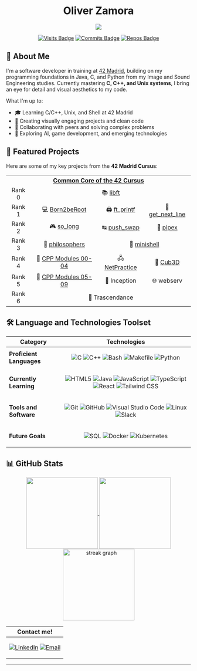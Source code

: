 
<!--
**oliverkingz/oliverkingz** is a ✨ _special_ ✨ repository because its `README.md` (this file) appears on your GitHub profile.

<a align="center" href="https://github.com/oakoudad/badge42">
  <img align="center" src="https://badge.mediaplus.ma/greenbinary/ozamora-?1337Badge=off&UM6P=off" alt="ozamora-'s 42 stats" style="height: 200px;" />
</a><br>
-->
<h1 align="center"> Oliver Zamora</h1>

<div align="center">
  <a href="https://profile.intra.42.fr/users/ozamora-">
    <img src="https://badgen.net/badge/Born2Code/ozamora-/blue?cache=86400&icon=https://meta.intra.42.fr/images/42_logo.svg">
  </a>

  [![Visits Badge](https://badges.pufler.dev/visits/oliverkingz/oliverkingz)]()
  [![Commits Badge](https://badges.pufler.dev/commits/monthly/oliverkingz)]()
  [![Repos Badge](https://badges.pufler.dev/repos/oliverkingz)]()
</div>

## 🌟 **About Me**
I'm a software developer in training at [42 Madrid](https://www.42madrid.com/en), building on my programming foundations in Java, C, and Python from my Image and Sound Engineering studies. Currently mastering **C, C++, and Unix systems**, I bring an eye for detail and visual aesthetics to my code.

What I'm up to:
- 🎓 Learning C/C++, Unix, and Shell at 42 Madrid
- 🎨 Creating visually engaging projects and clean code
- 🤝 Collaborating with peers and solving complex problems
- 🔬 Exploring AI, game development, and emerging technologies

## 🚀 **Featured Projects**
Here are some of my key projects from the **42 Madrid Cursus**:

<div align="center">
 <table >
   <tr>
     <th colspan="4"><a href="https://github.com/oliverkingz/42-Madrid-Cursus">Common Core of the 42 Cursus</a></th>
   </tr>
   <tr>
     <td align="center">Rank 0</td>
     <td align="center" colspan="3">📚 <a href="https://github.com/oliverkingz/Libft_OZ">libft</a></td>
   </tr>
   <tr>
     <td align="center">Rank 1</td>
     <td align="center">💻 <a href="https://github.com/oliverkingz/Born2beRoot">Born2beRoot</a></td>
     <td align="center">🖨️ <a href="https://github.com/oliverkingz/ft_printf">ft_printf</a></td>
     <td align="center">📜 <a href="https://github.com/oliverkingz/get_next_line">get_next_line</a></td>
   </tr>
   <tr>
     <td align="center">Rank 2</td>
     <td align="center">🎮 <a href="https://github.com/oliverkingz/so_long">so_long</a></td>
     <td align="center">↹ <a href="https://github.com/oliverkingz/push_swap">push_swap</a></td>
     <td align="center">🔗 <a href="https://github.com/oliverkingz/pipex">pipex</a></td>
   </tr>
   <tr>
     <td align="center">Rank 3</td>
     <td align="center">🍴 <a href="https://github.com/oliverkingz/philosophers">philosophers</a></td>
     <td colspan="2" align="center">🐚 <a href="https://github.com/oliverkingz/minishell">minishell</a></td>
   </tr>
   <tr>
     <td align="center">Rank 4</td>
     <td align="center">🤖 <a href="https://github.com/oliverkingz/cpp_modules">CPP Modules 00-04</a></td>
     <td align="center">🖧 <a href="https://github.com/oliverkingz/netpractice">NetPractice</a></td>
     <td align="center">🔦 <a href="https://github.com/oliverkingz/cub3d">Cub3D</a></td>
   </tr>
   <tr>
     <td align="center">Rank 5</td>
     <td align="center">🤖 <a href="https://github.com/oliverkingz/cpp_modules">CPP Modules 05-09</a></td>
     <td align="center">🐳 <a>Inception</a></td>
     <td align="center">🌐 <a>webserv</a></td>
   </tr>
   <tr>
     <td align="center">Rank 6</td>
     <td align="center" colspan="3">💫 <a>Trascendance</a></td>
   </tr>
 </table>
</div>

## 🛠️ Language and Technologies Toolset
<div align="center">

| Category                 | Technologies                                                                                              |
|--------------------------|-----------------------------------------------------------------------------------------------------------|
| **Proficient Languages** | <p align="center"> ![C][] ![C++][] ![Bash][] ![Makefile][] ![Python][] </p> |
| **Currently Learning**   | <p align="center"> ![HTML5][] ![Java][] ![JavaScript][] ![TypeScript][] ![React][] ![Tailwind CSS][] </p> |
| **Tools and Software**   | <p align="center"> ![Git][] ![GitHub][] ![Visual Studio Code][] ![Linux][] ![Slack][] </p>                |
| **Future Goals**         | <p align="center"> ![SQL][] ![Docker][] ![Kubernetes][] </p>                                  |

</div>

## 📊 GitHub Stats
<p align="center">
    <a href="https://github.com/oliverkingz/convoychat">
      <img height=195 align="center" src="https://github-readme-stats.vercel.app/api/top-langs?username=oliverkingz&layout=compact&langs_count=8&card_width=320&theme=vue-dark" />
    </a>
    <a href="https://github.com/oliverkingz/github-readme-stats">
      <img height=195 align="center" src="https://github-readme-stats.vercel.app/api?username=oliverkingz&theme=vue-dark" />
    </a>
    <img height=195 align="center" src="https://github-readme-streak-stats.herokuapp.com/?user=oliverkingz&theme=vue-dark" alt="streak graph" />
</p>

<div align="center">

| Contact me!                                                        |
|--------------------------------------------------------------------|
| <p align="center"> [![LinkedIn]][LI_Link] [![Email]][EM_Link] </p> |

</div>

---
<!-- Badge Image Links -->
[C]: https://img.shields.io/badge/C%20-%232370ED.svg?style=for-the-badge&logo=c&logoColor=white
[C++]: https://camo.githubusercontent.com/88e1b21c4e11afd4f06cfb2b510dbb3690dbd300fb1a6d4676fd553a70bafa82/68747470733a2f2f696d672e736869656c64732e696f2f62616467652f632b2b2d2532333030353939432e7376673f7374796c653d666f722d7468652d6261646765266c6f676f3d63253242253242266c6f676f436f6c6f723d7768697465
[Bash]: https://img.shields.io/badge/Bash%20-%234EAA25.svg?style=for-the-badge&logo=gnu-bash&logoColor=white
[Makefile]: https://img.shields.io/badge/Makefile%20-%230077B5.svg?style=for-the-badge&logo=gnu&logoColor=white

[HTML5]: https://img.shields.io/badge/HTML5%20-%23E34F26.svg?style=for-the-badge&logo=html5&logoColor=white
[Java]: https://img.shields.io/badge/Java%20-%23ED8B00.svg?style=for-the-badge&logo=java&logoColor=white
[JavaScript]: https://img.shields.io/badge/JavaScript%20-%23F7DF1E.svg?style=for-the-badge&logo=javascript&logoColor=black
[TypeScript]: https://img.shields.io/badge/TypeScript%20-%23007ACC.svg?style=for-the-badge&logo=typescript&logoColor=white
[React]: https://img.shields.io/badge/React%20-%2361DAFB.svg?style=for-the-badge&logo=react&logoColor=black
[Tailwind CSS]: https://img.shields.io/badge/Tailwind%20CSS%20-%2338B2AC.svg?style=for-the-badge&logo=tailwind-css&logoColor=white

[Git]: https://img.shields.io/badge/git-%23F05033.svg?style=for-the-badge&logo=git&logoColor=white
[GitHub]: https://img.shields.io/badge/github-%23121011.svg?style=for-the-badge&logo=github&logoColor=white
[Visual Studio Code]: https://img.shields.io/badge/Visual%20Studio%20Code-0078d7.svg?style=for-the-badge&logo=visual-studio-code&logoColor=white
[Linux]: https://img.shields.io/badge/Linux-FCC624?style=for-the-badge&logo=linux&logoColor=black
[Slack]: https://img.shields.io/badge/Slack-4A154B?style=for-the-badge&logo=slack&logoColor=white

[Python]: https://img.shields.io/badge/Python%20-%233776AB.svg?style=for-the-badge&logo=python&logoColor=white
[SQL]: https://img.shields.io/badge/SQL%20-%234169E1.svg?style=for-the-badge&logo=postgresql&logoColor=white
[Docker]: https://img.shields.io/badge/Docker%20-%232496ED.svg?style=for-the-badge&logo=docker&logoColor=white
[Kubernetes]: https://img.shields.io/badge/Kubernetes%20-%23326CE5.svg?style=for-the-badge&logo=kubernetes&logoColor=white

<!-- Contact Links -->
[LinkedIn]: https://img.shields.io/badge/LinkedIn-0077B5?style=for-the-badge&logo=linkedin&logoColor=white
[Email]: https://img.shields.io/badge/Email-D14836?style=for-the-badge&logo=gmail&logoColor=white
[LI_Link]: https://www.linkedin.com/in/oliver-king-zamora/
[EM_Link]: oliverkingzamora@gmail.com
